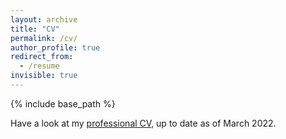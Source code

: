 ```yaml
---
layout: archive
title: "CV"
permalink: /cv/
author_profile: true
redirect_from:
  - /resume
invisible: true
---
```


{% include base_path %}

Have a look at my <a href="/files/20220323_Devaux_CV.pdf" target="_blank">professional CV</a>, up to date as of March 2022.
